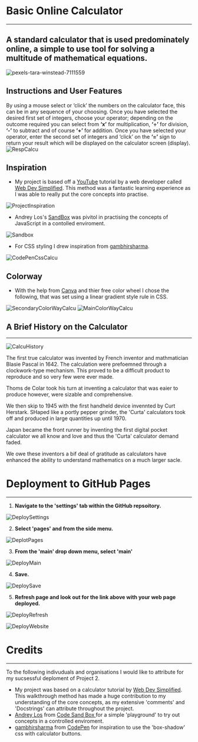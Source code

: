 # Basic Online Calculator
___________________________
## A standard calculator that is used predominately online, a simple to use tool for solving a multitude of mathematical equations. 

![pexels-tara-winstead-7111559](https://user-images.githubusercontent.com/108287233/204844741-5ea1b45d-31d6-4a4a-b3f3-285fe80fc986.jpg)

## Instructions and User Features

By using a mouse select or ‘click’ the numbers on the calculator face, this can be in any sequence of your choosing.  Once you have selected the desired first set of integers, choose your operator; depending on the outcome required you can select from **‘x’** for multiplication, **‘÷’** for division, **‘-’** to subtract and of course **‘+’** for addition.
Once you have selected your operator, enter the second set of  integers and ‘click’ on the **‘=’** sign to return your result which will be displayed on the calculator screen (display). 
![RespCalcu](https://user-images.githubusercontent.com/108287233/204855821-736d8afe-2b36-44ad-b562-b62251f6252d.png)

## Inspiration
-  My project is based off a [YouTube](https://www.youtube.com/watch?v=j59qQ7YWLxw) tutorial by a web developer called [Web Dev Simplified](https://www.youtube.com/@WebDevSimplified).  This method was a fantastic learning experience as I was able to really put the core concepts into practise.

![ProjectInspiration](https://user-images.githubusercontent.com/108287233/204846027-b1b8e053-5e81-459d-908c-81cb81b395b6.png)

-  Andrey Los's [SandBox](https://codesandbox.io/s/rwmo3ow4mm) was pivitol in practising the concepts of JavaScript in a contolled enviroment.

![Sandbox](https://user-images.githubusercontent.com/108287233/205005842-a45ddf20-90ce-4a15-8eae-cb24de9f5d39.png)



-  For CSS styling I drew inspiration from [gambhirsharma](https://codepen.io/gambhirsharma/pen/ExwBKop).

![CodePenCssCalcu](https://user-images.githubusercontent.com/108287233/204848280-69cb3634-fef6-4224-8a7f-eb5d86247f40.png)



## Colorway
-  With the help from [Canva](https://www.canva.com/colors/color-wheel/) and thier free color wheel I chose the following, that was set using a linear gradient style rule in CSS.

![SecondaryColorWayCalcu](https://user-images.githubusercontent.com/108287233/204856145-21f46fa5-2f1c-41f1-ada5-14e233f2254f.png)
![MainColorWayCalcu](https://user-images.githubusercontent.com/108287233/204856168-5911b104-68e0-4933-a1e2-0fe12b6555da.png)

## A Brief History on the Calculator
_____________________________________

![CalcuHistory](https://user-images.githubusercontent.com/108287233/205004959-06bade90-1246-4787-b204-b5ee9fd28778.png)


The first true calculator was invented by French inventor and mathmatician Blasie Pascal in 1642. The calculation were prefoemned through a clockwork-type
mechanism.  This proved to be a difficult product to reproduce and so very few were ever made.

Thoms de Colar took his turn at inventing a calculator that was eaier to produce however, were sizable and comprehensive.

We then skip to 1945 with the first handheld device invennted by Curt Herstark.  SHaped like a portly pepper grinder, the 'Curta' calculators took off and produced in large quantities up until 1970.

Japan became the front runner by inventing the first digital pocket calculator we all know and love and thus the 'Curta' calculator demand faded. 

We owe these inventors a bif deal of gratitude as calculators have enhanced the ability to understand mathematics on a much larger sacle. 

# Deployment to GitHub Pages
____________________________

1. **Navigate to the 'settings' tab within the GitHub repsoitory.**

![DeploySettings](https://user-images.githubusercontent.com/108287233/205007729-10a762f8-4af3-4469-8ee2-b05ed1d61b44.png)

2. **Select 'pages' and from the side menu.**

![DeplotPages](https://user-images.githubusercontent.com/108287233/205007840-4391badb-dabd-4c7d-9612-68f15e5a6521.png)

3. **From the 'main' drop down menu, select 'main'**

![DeployMain](https://user-images.githubusercontent.com/108287233/205007889-9d6cadc7-bbf4-41f2-bf47-7ff89a124660.png)

4. **Save.**

![DeploySave](https://user-images.githubusercontent.com/108287233/205007931-e0957ced-2bf5-4860-b8ac-bc07e8994223.png)

5. **Refresh page and look out for the link above with your web page deployed.**

![DeployRefresh](https://user-images.githubusercontent.com/108287233/205007973-1aeae6d4-743e-4236-8116-38016abfc71c.png)

![DeployWebsite](https://user-images.githubusercontent.com/108287233/205008093-cabfaca7-a2a6-4464-8c76-eeeb7f97c1f7.png)


# Credits 
________________________

To the following indivuduals and organisations I would like to attribute for my sucsessful deploment of Project 2.
- My project was based on a calculator tutorial by [Web Dev Simplified](https://www.youtube.com/@WebDevSimplified).
This walkthrough method has made a huge contribution to my understanding of the core concepts, as my extensive 'comments' and 'Docstrings' can attribute throughout the project.
- [Andrey Los](https://codesandbox.io/s/rwmo3ow4mm) from [Code Sand Box ](https://codesandbox.io/s/rwmo3ow4mm?file=/index.js) for a simple 'playground' to try out concepts in a controlled enviroment.
- [gambhirsharma](https://codepen.io/gambhirsharma/pen/ExwBKop) from [CodePen](https://codepen.io/trending) for inspiration to use the 'box-shadow' css with calculator buttons.
